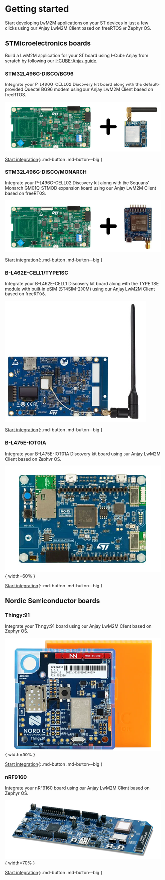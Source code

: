 # Getting started

Start developing LwM2M applications on your ST devices in just a few clicks using our Anjay LwM2M Client based on freeRTOS or Zephyr OS.   

## STMicroelectronics boards

Build a LwM2M application for your ST board using I-Cube Anjay from scratch by following our [I-CUBE-Anjay guide](../Anjay_ST_integration/Building_LwM2M_applications/Building_LwM2M_applications_with_I-CUBE-Anjay/).

### STM32L496G-DISCO/BG96

Integrate your P-L496G-CELL02 Discovery kit board along with the default-provided Quectel BG96 modem using our Anjay LwM2M Client based on freeRTOS.

![STM32L496G-DISCO/BG96](images/qctl.jpg "STM32L496G-DISCO/BG96")

[Start integration](./Anjay_ST_integration/STM32L496G-DISCOBG96.md){: .md-button .md-button--big }

### STM32L496G-DISCO/MONARCH

Integrate your P-L496G-CELL02 Discovery kit along with the Sequans' Monarch GM01Q-STMOD expansion board using our Anjay LwM2M Client based on freeRTOS.

![STM32L496G-DISCO/MONARCH](images/sqns.png "STM32L496G-DISCO/MONARCH")

[Start integration](./Anjay_ST_integration/STM32L496G-DISCO-MONARCH.md){: .md-button .md-button--big }

### B-L462E-CELL1/TYPE1SC

Integrate your B-L462E-CELL1 Discovery kit board along with the TYPE 1SE module with built-in eSIM (ST4SIM-200M) using our Anjay LwM2M Client based on freeRTOS.

![B-L462E-CELL1/TYPE1SC](images/murata.jpg "B-L462E-CELL1/TYPE1SC")

[Start integration](./Anjay_ST_integration/B-L462E-CELL1-TYPE1SC.md){: .md-button .md-button--big }

###  B-L475E-IOT01A

Integrate your B-L475E-IOT01A Discovery kit board using our Anjay LwM2M Client based on Zephyr OS.

![B-L475E-IOT01A](images/B_L475E_IOT01A1.png "B_L475E_IOT01A1"){ width=60% }

[Start integration](./Anjay_ST_integration/B-L475E-IOT01A.md){: .md-button .md-button--big }

## Nordic Semiconductor boards

### Thingy:91

Integrate your Thingy:91 board using our Anjay LwM2M Client based on Zephyr OS.

![Thingy:91](images/thingy91.png "Thingy:91"){ width=50% }

[Start integration](./Anjay_Nordic_integration/Thingy91.md){: .md-button .md-button--big }

### nRF9160

Integrate your nRF9160 board using our Anjay LwM2M Client based on Zephyr OS.

![nRF9160](images/nRF9160.png "nRF9160"){ width=70% }

[Start integration](./Anjay_Nordic_integration/nRF9160.md){: .md-button .md-button--big }
